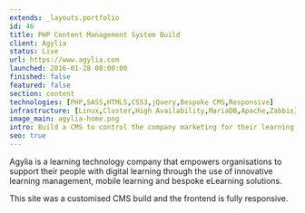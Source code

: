 ```yaml
---
extends: _layouts.portfolio
id: 46
title: PHP Content Management System Build
client: Agylia
status: Live
url: https://www.agylia.com
launched: 2016-01-28 00:00:00
finished: false
featured: false
section: content
technologies: [PHP,SASS,HTML5,CSS3,jQuery,Bespoke CMS,Responsive]
infrastructure: [Linux,Cluster,High Availability,MariaDB,Apache,Zabbix]
image_main: agylia-home.png
intro: Build a CMS to control the company marketing for their learning management system
seo: true
---
```


Agylia is a learning technology company that empowers organisations to support their people with digital learning through the use of innovative learning management, mobile learning and bespoke eLearning solutions.

This site was a customised CMS build and the frontend is fully responsive.

